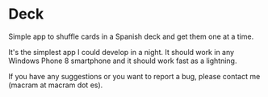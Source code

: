 Deck
====

Simple app to shuffle cards in a Spanish deck and get them one at a time. 

It's the simplest app I could develop in a night. It should work in any Windows Phone 8 smartphone and it should work fast as a lightning.

If you have any suggestions or you want to report a bug, please contact me (macram at macram dot es). 
